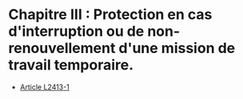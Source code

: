 # Chapitre III : Protection en cas d'interruption ou de non-renouvellement d'une mission de travail temporaire.

* [Article L2413-1](./LEGIARTI000030995982.md)
